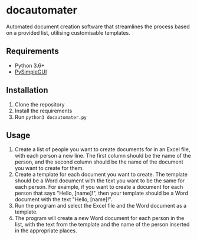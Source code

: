 # docautomater

Automated document creation software that streamlines the process based on a provided list, utilising customisable templates.

## Requirements

- Python 3.6+
- [PySimpleGUI](https://pysimplegui.readthedocs.io/en/latest/)

## Installation
1. Clone the repository
2. Install the requirements
3. Run `python3 docautomater.py`

## Usage
1. Create a list of people you want to create documents for in an Excel file, with each person a new line. The first column should be the name of the person, and the second column should be the name of the document you want to create for them.
2. Create a template for each document you want to create. The template should be a Word document with the text you want to be the same for each person. For example, if you want to create a document for each person that says "Hello, [name]!", then your template should be a Word document with the text "Hello, [name]!".
3. Run the program and select the Excel file and the Word document as a template.
4. The program will create a new Word document for each person in the list, with the text from the template and the name of the person inserted in the appropriate places.